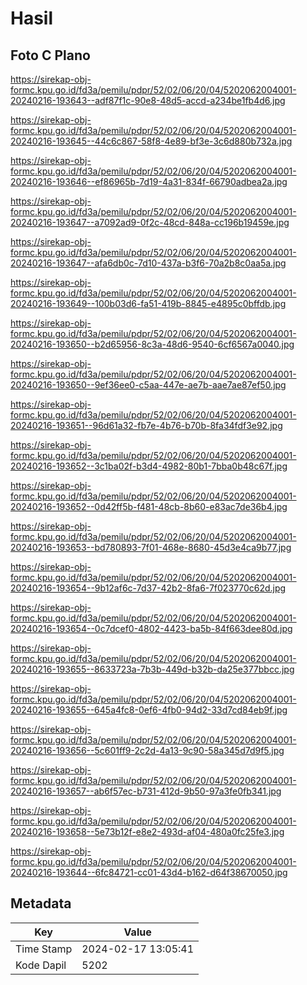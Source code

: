# Hasil

## Foto C Plano

https://sirekap-obj-formc.kpu.go.id/fd3a/pemilu/pdpr/52/02/06/20/04/5202062004001-20240216-193643--adf87f1c-90e8-48d5-accd-a234be1fb4d6.jpg

https://sirekap-obj-formc.kpu.go.id/fd3a/pemilu/pdpr/52/02/06/20/04/5202062004001-20240216-193645--44c6c867-58f8-4e89-bf3e-3c6d880b732a.jpg

https://sirekap-obj-formc.kpu.go.id/fd3a/pemilu/pdpr/52/02/06/20/04/5202062004001-20240216-193646--ef86965b-7d19-4a31-834f-66790adbea2a.jpg

https://sirekap-obj-formc.kpu.go.id/fd3a/pemilu/pdpr/52/02/06/20/04/5202062004001-20240216-193647--a7092ad9-0f2c-48cd-848a-cc196b19459e.jpg

https://sirekap-obj-formc.kpu.go.id/fd3a/pemilu/pdpr/52/02/06/20/04/5202062004001-20240216-193647--afa6db0c-7d10-437a-b3f6-70a2b8c0aa5a.jpg

https://sirekap-obj-formc.kpu.go.id/fd3a/pemilu/pdpr/52/02/06/20/04/5202062004001-20240216-193649--100b03d6-fa51-419b-8845-e4895c0bffdb.jpg

https://sirekap-obj-formc.kpu.go.id/fd3a/pemilu/pdpr/52/02/06/20/04/5202062004001-20240216-193650--b2d65956-8c3a-48d6-9540-6cf6567a0040.jpg

https://sirekap-obj-formc.kpu.go.id/fd3a/pemilu/pdpr/52/02/06/20/04/5202062004001-20240216-193650--9ef36ee0-c5aa-447e-ae7b-aae7ae87ef50.jpg

https://sirekap-obj-formc.kpu.go.id/fd3a/pemilu/pdpr/52/02/06/20/04/5202062004001-20240216-193651--96d61a32-fb7e-4b76-b70b-8fa34fdf3e92.jpg

https://sirekap-obj-formc.kpu.go.id/fd3a/pemilu/pdpr/52/02/06/20/04/5202062004001-20240216-193652--3c1ba02f-b3d4-4982-80b1-7bba0b48c67f.jpg

https://sirekap-obj-formc.kpu.go.id/fd3a/pemilu/pdpr/52/02/06/20/04/5202062004001-20240216-193652--0d42ff5b-f481-48cb-8b60-e83ac7de36b4.jpg

https://sirekap-obj-formc.kpu.go.id/fd3a/pemilu/pdpr/52/02/06/20/04/5202062004001-20240216-193653--bd780893-7f01-468e-8680-45d3e4ca9b77.jpg

https://sirekap-obj-formc.kpu.go.id/fd3a/pemilu/pdpr/52/02/06/20/04/5202062004001-20240216-193654--9b12af6c-7d37-42b2-8fa6-7f023770c62d.jpg

https://sirekap-obj-formc.kpu.go.id/fd3a/pemilu/pdpr/52/02/06/20/04/5202062004001-20240216-193654--0c7dcef0-4802-4423-ba5b-84f663dee80d.jpg

https://sirekap-obj-formc.kpu.go.id/fd3a/pemilu/pdpr/52/02/06/20/04/5202062004001-20240216-193655--8633723a-7b3b-449d-b32b-da25e377bbcc.jpg

https://sirekap-obj-formc.kpu.go.id/fd3a/pemilu/pdpr/52/02/06/20/04/5202062004001-20240216-193655--645a4fc8-0ef6-4fb0-94d2-33d7cd84eb9f.jpg

https://sirekap-obj-formc.kpu.go.id/fd3a/pemilu/pdpr/52/02/06/20/04/5202062004001-20240216-193656--5c601ff9-2c2d-4a13-9c90-58a345d7d9f5.jpg

https://sirekap-obj-formc.kpu.go.id/fd3a/pemilu/pdpr/52/02/06/20/04/5202062004001-20240216-193657--ab6f57ec-b731-412d-9b50-97a3fe0fb341.jpg

https://sirekap-obj-formc.kpu.go.id/fd3a/pemilu/pdpr/52/02/06/20/04/5202062004001-20240216-193658--5e73b12f-e8e2-493d-af04-480a0fc25fe3.jpg

https://sirekap-obj-formc.kpu.go.id/fd3a/pemilu/pdpr/52/02/06/20/04/5202062004001-20240216-193644--6fc84721-cc01-43d4-b162-d64f38670050.jpg


## Metadata

| Key        | Value               |
| ---------- | ------------------- |
| Time Stamp | 2024-02-17 13:05:41 |
| Kode Dapil | 5202                |



